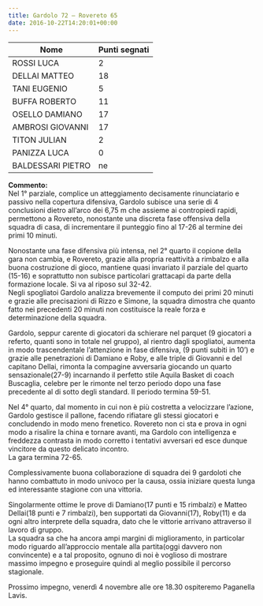 ```yaml
---
title: Gardolo 72 – Rovereto 65
date: 2016-10-22T14:20:01+00:00
---
```

| **Nome** | **Punti segnati** |
| -------- | ----------------- |
| ROSSI LUCA | 2 |
| DELLAI MATTEO | 18 |
| TANI EUGENIO | 5 |
| BUFFA ROBERTO | 11 |
| OSELLO DAMIANO | 17 |
| AMBROSI GIOVANNI | 17 |
| TITON JULIAN | 2 |
| PANIZZA LUCA | 0 |
| BALDESSARI PIETRO | ne |

**Commento:**  
Nel 1° parziale, complice un atteggiamento decisamente rinunciatario e passivo nella copertura difensiva, Gardolo subisce una serie di 4 conclusioni dietro all’arco dei 6,75 m che assieme ai contropiedi rapidi, permettono a Rovereto, nonostante una discreta fase offensiva della squadra di casa, di incrementare il punteggio fino al 17-26 al termine dei primi 10 minuti.

Nonostante una fase difensiva più intensa, nel 2° quarto il copione della gara non cambia, e Rovereto, grazie alla propria reattività a rimbalzo e alla buona costruzione di gioco, mantiene quasi invariato il parziale del quarto (15-16) e soprattutto non subisce particolari grattacapi da parte della formazione locale. Si va al riposo sul 32-42.  
Negli spogliatoi Gardolo analizza brevemente il computo dei primi 20 minuti e grazie alle precisazioni di Rizzo e Simone, la squadra dimostra che quanto fatto nei precedenti 20 minuti non costituisce la reale forza e determinazione della squadra.

Gardolo, seppur carente di giocatori da schierare nel parquet (9 giocatori a referto, quanti sono in totale nel gruppo), al rientro dagli spogliatoi, aumenta in modo trascendentale l’attenzione in fase difensiva, (9 punti subiti in 10’) e grazie alle penetrazioni di Damiano e Roby, e alle triple di Giovanni e del capitano Dellai, rimonta la compagine avversaria giocando un quarto sensazionale(27-9) incarnando il perfetto stile Aquila Basket di coach Buscaglia, celebre per le rimonte nel terzo periodo dopo una fase precedente al di sotto degli standard. Il periodo termina 59-51.

Nel 4° quarto, dal momento in cui non è più costretta a velocizzare l’azione, Gardolo gestisce il pallone, facendo rifiatare gli stessi giocatori e concludendo in modo meno frenetico. Rovereto non ci sta e prova in ogni modo a risalire la china e tornare avanti, ma Gardolo con intelligenza e freddezza contrasta in modo corretto i tentativi avversari ed esce dunque vincitore da questo delicato incontro.  
La gara termina 72-65.

Complessivamente buona collaborazione di squadra dei 9 gardoloti che hanno combattuto in modo univoco per la causa, ossia iniziare questa lunga ed interessante stagione con una vittoria.

Singolarmente ottime le prove di Damiano(17 punti e 15 rimbalzi) e Matteo Dellai(18 punti e 7 rimbalzi), ben supportati da Giovanni(17), Roby(11) e da ogni altro interprete della squadra, dato che le vittorie arrivano attraverso il lavoro di gruppo.  
La squadra sa che ha ancora ampi margini di miglioramento, in particolar modo riguardo all’approccio mentale alla partita(oggi davvero non convincente) e a tal proposito, ognuno di noi è voglioso di mostrare massimo impegno e proseguire quindi al meglio possibile il percorso stagionale.

Prossimo impegno, venerdì 4 novembre alle ore 18.30 ospiteremo Paganella Lavis.
